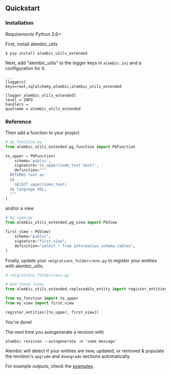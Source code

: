 ## Quickstart

### Installation
*Requirements* Python 3.6+

First, install alembic_utils
```shell
$ pip install alembic_utils_extended
```

Next, add "alembic_utils" to the logger keys in `alembic.ini` and a configuration for it.
```
...
[loggers]
keys=root,sqlalchemy,alembic,alembic_utils_extended

[logger_alembic_utils_extended]
level = INFO
handlers =
qualname = alembic_utils_extended
```

### Reference

Then add a function to your project

```python
# my_function.py
from alembic_utils_extended.pg_function import PGFunction

to_upper = PGFunction(
    schema='public',
    signature='to_upper(some_text text)',
    definition="""
  RETURNS text as
  $$
    SELECT upper(some_text)
  $$ language SQL;
  """
)
```

and/or a view

```python
# my_view.py
from alembic_utils_extended.pg_view import PGView

first_view = PGView(
    schema="public",
    signature="first_view",
    definition="select * from information_schema.tables",
)

```



Finally, update your `<migrations_folder>/env.py` to register your entities with alembic_utils.

```python
# <migrations_folder>/env.py

# Add these lines
from alembic_utils_extended.replaceable_entity import register_entities

from my_function import to_upper
from my_view import first_view

register_entities([to_upper, first_view])
```

You're done!

The next time you autogenerate a revision with
```shell
alembic revision --autogenerate -m 'some message'
```
Alembic will detect if your entities are new, updated, or removed & populate the revision's `upgrade` and `downgrade` sections automatically.

For example outputs, check the [examples](examples.md).

